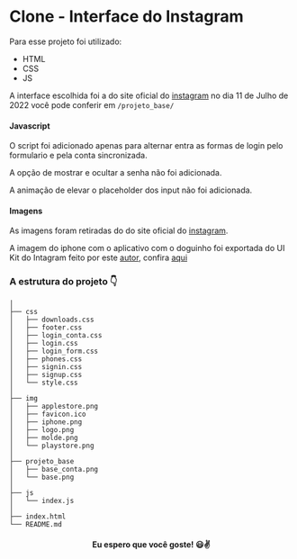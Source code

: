 # Clone - Interface do Instagram

Para esse projeto foi utilizado:
- HTML
- CSS
- JS

A interface escolhida foi a do site oficial do [instagram](https://www.instagram.com/) no dia 11 de Julho de 2022
você pode conferir em `/projeto_base/`

#### Javascript

O script foi adicionado apenas para alternar entra as formas de login pelo formulario e pela conta sincronizada.

A opção de mostrar e ocultar a senha não foi adicionada.

A animação de elevar o placeholder dos input não foi adicionada.

#### Imagens

As imagens foram retiradas do do site oficial do [instagram](https://www.instagram.com/).

A imagem do iphone com o aplicativo com o doguinho foi exportada do UI Kit do Intagram feito por este [autor](https://www.figma.com/@ashleykseo), confira [aqui](https://www.figma.com/community/file/878318142103232907)

### A estrutura do projeto 👇
```
│
├── css
│   ├── downloads.css
│   ├── footer.css
│   ├── login_conta.css
│   ├── login.css
│   ├── login_form.css
│   ├── phones.css
│   ├── signin.css
│   ├── signup.css
│   └── style.css
│
├── img
│   ├── applestore.png
│   ├── favicon.ico
│   ├── iphone.png
│   ├── logo.png
│   ├── molde.png
│   └── playstore.png
│
├── projeto_base
│   ├── base_conta.png
│   └── base.png
│
├── js
│   └── index.js
│
├── index.html
└── README.md
```
<h4 align="center"> Eu espero que você goste! 😃✌️</h4>
